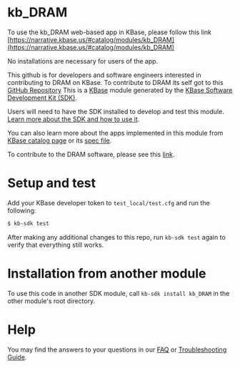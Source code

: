 # kb_DRAM

To use the kb_DRAM web-based app in KBase, please follow this link [https://narrative.kbase.us/#catalog/modules/kb_DRAM](https://narrative.kbase.us/#catalog/modules/kb_DRAM)

No installations are necessary for users of the app.

This github is for developers and software engineers interested in contributing to DRAM on KBase. To contribute to DRAM its self got to this [GitHub Repository](https://github.com/WrightonLabCSU/DRAM) This is a [KBase](https://kbase.us) module generated by the [KBase Software Development Kit (SDK)](https://github.com/kbase/kb_sdk).

Users will need to have the SDK installed to develop and test this module. [Learn more about the SDK and how to use it](https://kbase.github.io/kb_sdk_docs/).

You can also learn more about the apps implemented in this module from [KBase catalog page](https://narrative.kbase.us/#catalog/modules/kb_DRAM) or its [spec file]($module_name.spec).

To contribute to the DRAM software, please see this [link](https://github.com/WrightonLabCSU/DRAM).

# Setup and test

Add your KBase developer token to `test_local/test.cfg` and run the following:

```bash
$ kb-sdk test
```

After making any additional changes to this repo, run `kb-sdk test` again to verify that everything still works.

# Installation from another module

To use this code in another SDK module, call `kb-sdk install kb_DRAM` in the other module's root directory.

# Help

You may find the answers to your questions in our [FAQ](https://kbase.github.io/kb_sdk_docs/references/questions_and_answers.html) or [Troubleshooting Guide](https://kbase.github.io/kb_sdk_docs/references/troubleshooting.html).
